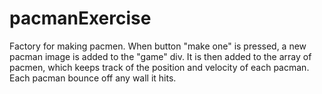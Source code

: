 # pacmanExercise

Factory for making pacmen.
When button "make one" is pressed, a new pacman image is added to the "game" div. It is then added to the array of pacmen, which keeps track of the position and velocity of each pacman.
Each pacman bounce off any wall it hits.  